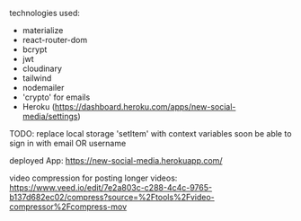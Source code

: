 technologies used:

- materialize
- react-router-dom
- bcrypt
- jwt
- cloudinary
- tailwind
- nodemailer
- 'crypto' for emails
- Heroku (https://dashboard.heroku.com/apps/new-social-media/settings)

TODO:
replace local storage 'setItem' with context variables soon
be able to sign in with email OR username

deployed App: https://new-social-media.herokuapp.com/

video compression for posting longer videos: https://www.veed.io/edit/7e2a803c-c288-4c4c-9765-b137d682ec02/compress?source=%2Ftools%2Fvideo-compressor%2Fcompress-mov
